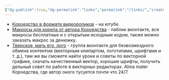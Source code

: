 ```yaml
---
{"dg-publish":true,"dg-permalink":"links","permalink":"/links/","created":"2023-10-20T15:04:15.741+07:00","updated":"2023-10-20T15:31:47.192+07:00"}
---
```


- [Короедствo в формате видеороликов](https://www.youtube.com/@koroedstvo) - на ютубе.
- [Макросы для корела от автора Короедства](https://vk.com/elvin_macro) - паблик вконтакте, все макросы бесплатные и с открытым исходным кодом, также можно заказать макрос за денюжку.
- [Тверское, мать его, лого](https://vk.com/tverlogo) - группа вконтакте для безвозмездного обмена контентом (векторным клипартом, логотипами, шрифтами и т. д.), там же вы сможете найти уроки и советы по векторной графике, скачать качественный вектор, хорошие шрифты, получить дельный совет по работе в векторных редакторах. Alma mater Короедства, где автор оного тусуется почти что 24/7.